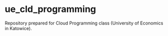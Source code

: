 # ue_cld_programming
Repository prepared for Cloud Programming class (University of Economics in Katowice).
